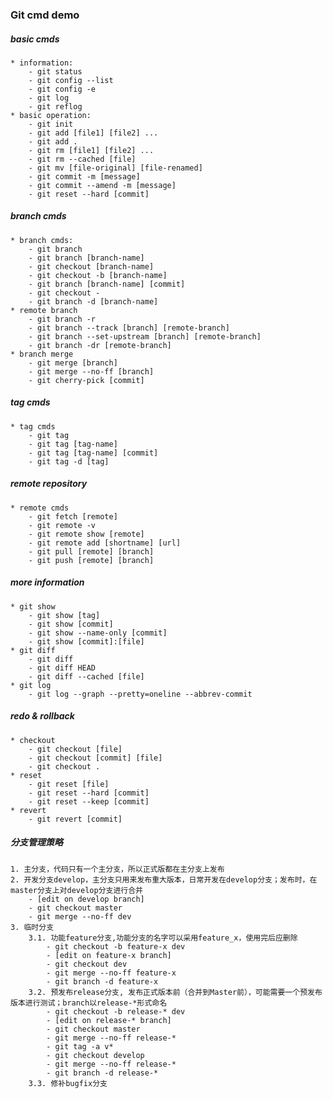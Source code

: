 ### Git cmd demo


##### basic cmds
    * information:
        - git status
        - git config --list
        - git config -e
        - git log
        - git reflog
    * basic operation:   
        - git init
        - git add [file1] [file2] ...
        - git add .
        - git rm [file1] [file2] ...
        - git rm --cached [file]
        - git mv [file-original] [file-renamed]
        - git commit -m [message]
        - git commit --amend -m [message]
        - git reset --hard [commit]


##### branch cmds
    * branch cmds:
        - git branch
        - git branch [branch-name]
        - git checkout [branch-name]
        - git checkout -b [branch-name]
        - git branch [branch-name] [commit]
        - git checkout -
        - git branch -d [branch-name]
    * remote branch
        - git branch -r
        - git branch --track [branch] [remote-branch]
        - git branch --set-upstream [branch] [remote-branch]
        - git branch -dr [remote-branch]
    * branch merge
        - git merge [branch]
        - git merge --no-ff [branch]
        - git cherry-pick [commit]


##### tag cmds
    * tag cmds
        - git tag
        - git tag [tag-name]
        - git tag [tag-name] [commit]
        - git tag -d [tag]


##### remote repository
    * remote cmds
        - git fetch [remote]
        - git remote -v
        - git remote show [remote]
        - git remote add [shortname] [url]
        - git pull [remote] [branch]
        - git push [remote] [branch]


##### more information
    * git show
        - git show [tag]
        - git show [commit]
        - git show --name-only [commit]
        - git show [commit]:[file]
    * git diff
        - git diff
        - git diff HEAD
        - git diff --cached [file]
    * git log
        - git log --graph --pretty=oneline --abbrev-commit


##### redo & rollback
    * checkout
        - git checkout [file]
        - git checkout [commit] [file]
        - git checkout .
    * reset
        - git reset [file]
        - git reset --hard [commit]
        - git reset --keep [commit]
    * revert
        - git revert [commit]


##### 分支管理策略
    1. 主分支，代码只有一个主分支，所以正式版都在主分支上发布
    2. 开发分支develop，主分支只用来发布重大版本，日常开发在develop分支；发布时，在master分支上对develop分支进行合并
        - [edit on develop branch]
        - git checkout master
        - git merge --no-ff dev
    3. 临时分支
        3.1. 功能feature分支,功能分支的名字可以采用feature_x，使用完后应删除
            - git checkout -b feature-x dev
            - [edit on feature-x branch]
            - git checkout dev
            - git merge --no-ff feature-x
            - git branch -d feature-x
        3.2. 预发布release分支, 发布正式版本前（合并到Master前），可能需要一个预发布版本进行测试；branch以release-*形式命名
            - git checkout -b release-* dev
            - [edit on release-* branch]
            - git checkout master
            - git merge --no-ff release-*
            - git tag -a v*
            - git checkout develop
            - git merge --no-ff release-*
            - git branch -d release-*
        3.3. 修补bugfix分支





